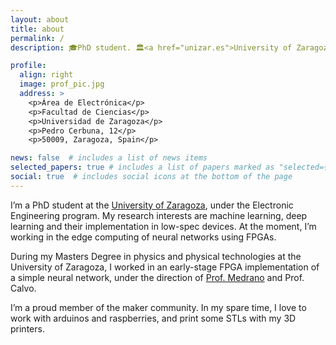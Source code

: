 ```yaml
---
layout: about
title: about
permalink: /
description: 🎓PhD student. 🏛️<a href="unizar.es">University of Zaragoza</a>. 🎯Edge computing of neural networks.

profile:
  align: right
  image: prof_pic.jpg
  address: >
    <p>Área de Electrónica</p>
    <p>Facultad de Ciencias</p>
    <p>Universidad de Zaragoza</p>
    <p>Pedro Cerbuna, 12</p>
    <p>50009, Zaragoza, Spain</p>

news: false  # includes a list of news items
selected_papers: true # includes a list of papers marked as "selected={true}"
social: true  # includes social icons at the bottom of the page
---
```


I’m a PhD student at the [University of Zaragoza](https://unizar.es), under the Electronic Engineering program. My research interests are machine learning, deep learning and their implementation in low-spec devices. At the moment, I’m working in the edge computing of neural networks using FPGAs.

During my Masters Degree in physics and physical technologies at the University of Zaragoza, I worked in an early-stage FPGA implementation of a simple neural network, under the direction of [Prof. Medrano](https://scholar.google.com/citations?user=ws4HMNsAAAAJ&hl=en&authuser=2) and Prof. Calvo.

I’m a proud member of the maker community. In my spare time, I love to work with arduinos and raspberries, and print some STLs with my 3D printers.